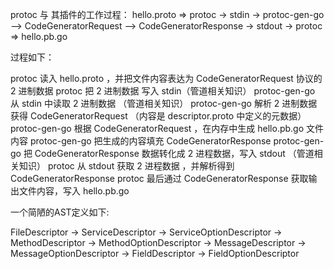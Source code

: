 




protoc 与 其插件的工作过程：
hello.proto => protoc -> stdin -> protoc-gen-go --> CodeGeneratorRequest --> CodeGeneratorResponse -> stdout -> protoc => hello.pb.go

过程如下：

protoc 读入 hello.proto ，并把文件内容表达为 CodeGeneratorRequest 协议的 2 进制数据
protoc 把 2 进制数据 写入 stdin（管道相关知识）
protoc-gen-go 从 stdin 中读取 2 进制数据 （管道相关知识）
protoc-gen-go 解析 2 进制数据获得 CodeGeneratorRequest （内容是 descriptor.proto 中定义的元数据）
protoc-gen-go 根据 CodeGeneratorRequest ，在内存中生成 hello.pb.go 文件内容
protoc-gen-go 把生成的内容填充 CodeGeneratorResponse
protoc-gen-go 把 CodeGeneratorResponse 数据转化成 2 进程数据，写入 stdout （管道相关知识）
protoc 从 stdout 获取 2 进程数据 ，并解析得到 CodeGeneratorResponse
protoc 最后通过 CodeGeneratorResponse 获取输出文件内容，写入 hello.pb.go



一个简陋的AST定义如下:

FileDescriptor  -> ServiceDescriptor
                    -> ServiceOptionDescriptor
                    -> MethodDescriptor
                        -> MethodOptionDescriptor
                -> MessageDescriptor
                    -> MessageOptionDescriptor
                    -> FieldDescriptor
                        -> FieldOptionDescriptor
